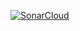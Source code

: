 [![SonarCloud](https://sonarcloud.io/images/project_badges/sonarcloud-white.svg)](https://sonarcloud.io/dashboard?id=chas1e_helloWorldSonar)
